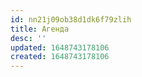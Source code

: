 ```yaml
---
id: nn21j09ob38d1dk6f79zlih
title: Агенда
desc: ''
updated: 1648743178106
created: 1648743178106
---
```


